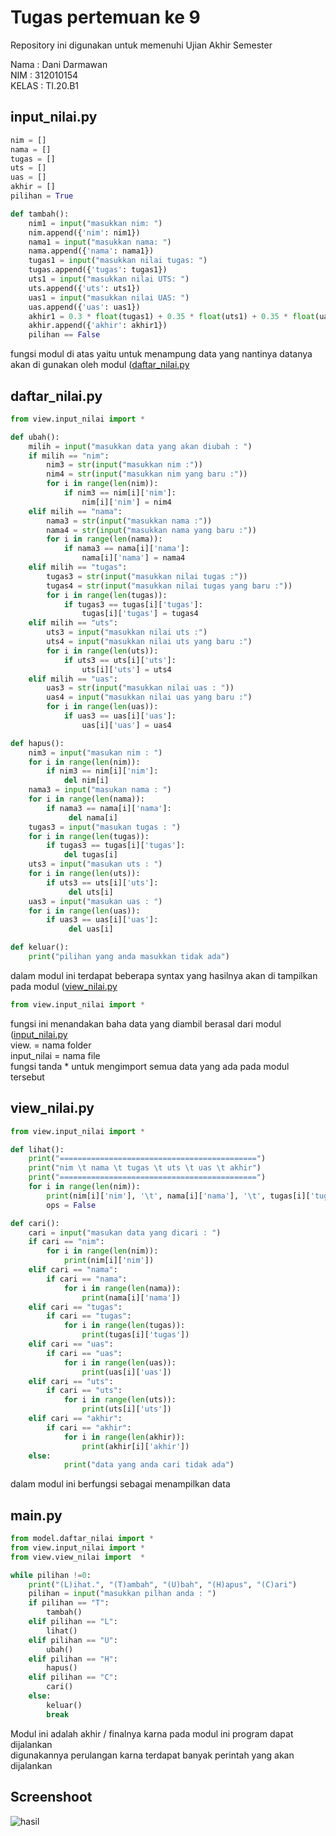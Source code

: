 # Tugas pertemuan ke 9
Repository ini digunakan untuk memenuhi Ujian Akhir Semester<br>

Nama    : Dani Darmawan <br>
NIM     : 312010154 <br>
KELAS   : TI.20.B1 <br>
## input_nilai.py 
``` python
nim = []
nama = []
tugas = []
uts = []
uas = []
akhir = []
pilihan = True

def tambah():
    nim1 = input("masukkan nim: ")
    nim.append({'nim': nim1})
    nama1 = input("masukkan nama: ")
    nama.append({'nama': nama1})
    tugas1 = input("masukkan nilai tugas: ")
    tugas.append({'tugas': tugas1})
    uts1 = input("masukkan nilai UTS: ")
    uts.append({'uts': uts1})
    uas1 = input("masukkan nilai UAS: ")
    uas.append({'uas': uas1})
    akhir1 = 0.3 * float(tugas1) + 0.35 * float(uts1) + 0.35 * float(uas1)
    akhir.append({'akhir': akhir1})
    pilihan == False
```
fungsi modul di atas yaitu untuk menampung data yang nantinya datanya akan di gunakan oleh modul ([daftar_nilai.py](model/daftar_nilai.py)<br>

## daftar_nilai.py
```python
from view.input_nilai import *

def ubah():
    milih = input("masukkan data yang akan diubah : ")
    if milih == "nim":
        nim3 = str(input("masukkan nim :"))
        nim4 = str(input("masukkan nim yang baru :"))
        for i in range(len(nim)):
            if nim3 == nim[i]['nim']:
                nim[i]['nim'] = nim4
    elif milih == "nama":
        nama3 = str(input("masukkan nama :"))
        nama4 = str(input("masukkan nama yang baru :"))
        for i in range(len(nama)):
            if nama3 == nama[i]['nama']:
                nama[i]['nama'] = nama4
    elif milih == "tugas":
        tugas3 = str(input("masukkan nilai tugas :"))
        tugas4 = str(input("masukkan nilai tugas yang baru :"))
        for i in range(len(tugas)):
            if tugas3 == tugas[i]['tugas']:
                tugas[i]['tugas'] = tugas4
    elif milih == "uts":
        uts3 = input("masukkan nilai uts :")
        uts4 = input("masukkan nilai uts yang baru :")
        for i in range(len(uts)):
            if uts3 == uts[i]['uts']:
                uts[i]['uts'] = uts4
    elif milih == "uas":
        uas3 = str(input("masukkan nilai uas : "))
        uas4 = input("masukkan nilai uas yang baru :")
        for i in range(len(uas)):
            if uas3 == uas[i]['uas']:
                uas[i]['uas'] = uas4

def hapus():
    nim3 = input("masukan nim : ")
    for i in range(len(nim)):
        if nim3 == nim[i]['nim']:
            del nim[i]
    nama3 = input("masukan nama : ")
    for i in range(len(nama)):        
        if nama3 == nama[i]['nama']:
             del nama[i]
    tugas3 = input("masukan tugas : ")
    for i in range(len(tugas)):         
        if tugas3 == tugas[i]['tugas']:
            del tugas[i]
    uts3 = input("masukan uts : ")
    for i in range(len(uts)):        
        if uts3 == uts[i]['uts']:
             del uts[i]
    uas3 = input("masukan uas : ")
    for i in range(len(uas)):         
        if uas3 == uas[i]['uas']:
             del uas[i]     

def keluar():
    print("pilihan yang anda masukkan tidak ada")
```
dalam modul ini terdapat beberapa syntax yang hasilnya akan di tampilkan pada modul  ([view_nilai.py](view/view_nilai.py)<br>
``` python
from view.input_nilai import *
```
fungsi ini menandakan baha data yang diambil berasal dari modul ([input_nilai.py](view/input_nilai.py)<br>
view. = nama folder<br>
input_nilai = nama file<br>
fungsi tanda * untuk mengimport semua data yang ada pada modul tersebut<br>

## view_nilai.py
```python
from view.input_nilai import *

def lihat():
    print("============================================")
    print("nim \t nama \t tugas \t uts \t uas \t akhir")
    print("============================================")
    for i in range(len(nim)):
        print(nim[i]['nim'], '\t', nama[i]['nama'], '\t', tugas[i]['tugas'], '\t', uts[i]['uts'], '\t',uas[i]['uas'], '\t', akhir[i]['akhir'], '\t')
        ops = False

def cari():
    cari = input("masukan data yang dicari : ")
    if cari == "nim":
        for i in range(len(nim)):
            print(nim[i]['nim'])
    elif cari == "nama":
        if cari == "nama":
            for i in range(len(nama)):
                print(nama[i]['nama'])
    elif cari == "tugas":
        if cari == "tugas":
            for i in range(len(tugas)):
                print(tugas[i]['tugas'])
    elif cari == "uas":
        if cari == "uas":
            for i in range(len(uas)):
                print(uas[i]['uas'])
    elif cari == "uts":
        if cari == "uts":
            for i in range(len(uts)):
                print(uts[i]['uts'])
    elif cari == "akhir":
        if cari == "akhir":
            for i in range(len(akhir)):
                print(akhir[i]['akhir'])
    else:
            print("data yang anda cari tidak ada")

```
dalam modul ini berfungsi sebagai menampilkan data<br>


## main.py

```python
from model.daftar_nilai import *
from view.input_nilai import *
from view.view_nilai import  *

while pilihan !=0:
    print("(L)ihat.", "(T)ambah", "(U)bah", "(H)apus", "(C)ari")
    pilihan = input("masukkan pilhan anda : ")
    if pilihan == "T":
        tambah()
    elif pilihan == "L":
        lihat()
    elif pilihan == "U":
        ubah()
    elif pilihan == "H":
        hapus()
    elif pilihan == "C":
        cari()
    else:
        keluar()
        break
```
Modul ini adalah akhir / finalnya karna pada modul ini program dapat dijalankan<br>
digunakannya perulangan karna terdapat banyak perintah yang akan dijalankan<br>

## Screenshoot
![hasil](rr.png)